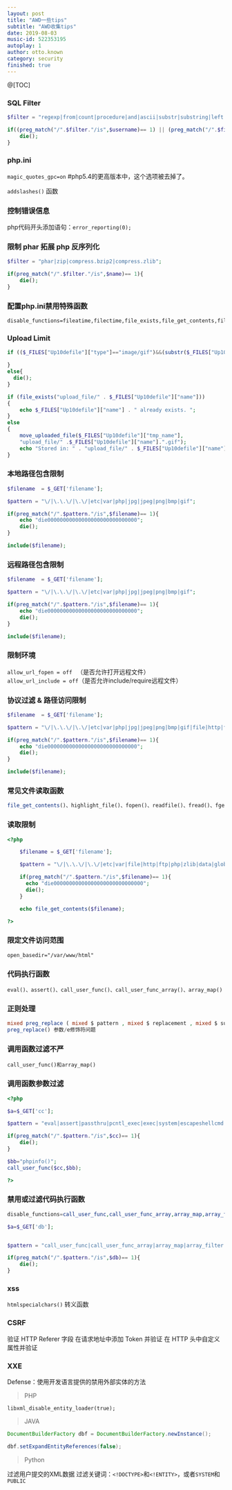 ```yaml
---
layout: post
title: "AWD一些tips"
subtitle: "AWD收集tips"
date: 2019-08-03
music-id: 522353195
autoplay: 1
author: otto.known
category: security
finished: true
---
```



@[TOC]


### SQL Filter

```php
$filter = "regexp|from|count|procedure|and|ascii|substr|substring|left|right|union|if|case|pow|exp|order|sleep|benchmark|into|load|outfile|dumpfile|load_file|join|show|select|update|set|concat|delete|alter|insert|create|union|or|drop|not|for|join|is|between|group_concat|like|where|user|ascii|greatest|mid|substr|left|right|char|hex|ord|case|limit|conv|table|mysql_history|flag|count|rpad|\&|\*|\.|-";

if((preg_match("/".$filter."/is",$username)== 1) || (preg_match("/".$filter."/is",$password)== 1)){
    die();
}
```

### php.ini

`magic_quotes_gpc=on`     #php5.4的更高版本中，这个选项被去掉了。


`addslashes()` 函数


### 控制错误信息

php代码开头添加语句：`error_reporting(0);`

### 限制 phar 拓展 php 反序列化

```php
$filter = "phar|zip|compress.bzip2|compress.zlib";

if(preg_match("/".$filter."/is",$name)== 1){
    die();
}
```
### 配置php.ini禁用特殊函数

```
disable_functions=fileatime,filectime,file_exists,file_get_contents,file_put_content,filegroup,fileinode,filemtime,fileowner,fileperms,is_dir,is_executable,is_file,is_link,is_readable,is_writable,is_writeable,fopen,readfile,unlink,parse_ini_file,file,copy,stat,serialize,unserialize,__construct,__destruct,__toString,__sleep,__wakeup,__get,__set,__isset,__unset,__invoke,
```


### Upload Limit

```php
if (($_FILES["Up10defile"]["type"]=="image/gif")&&(substr($_FILES["Up10defile"]["name"], strrpos($_FILES["Up10defile"]["name"], '.')+1))=='gif')&&($_FILES["file"]["size"]<1024000){

}
else{
  die();
}
```


```php
if (file_exists("upload_file/" . $_FILES["Up10defile"]["name"]))
{
    echo $_FILES["Up10defile"]["name"] . " already exists. ";
}
else
{
    move_uploaded_file($_FILES["Up10defile"]["tmp_name"],
    "upload_file/" .$_FILES["Up10defile"]["name"].".gif");
    echo "Stored in: " . "upload_file/" . $_FILES["Up10defile"]["name"].".gif";
}
```

### 本地路径包含限制

```php
$filename  = $_GET['filename'];

$pattern = "\/|\.\.\/|\.\/|etc|var|php|jpg|jpeg|png|bmp|gif";

if(preg_match("/".$pattern."/is",$filename)== 1){
    echo "die00000000000000000000000000000";
    die();
}

include($filename);
```


### 远程路径包含限制

```php
$filename  = $_GET['filename'];

$pattern = "\/|\.\.\/|\.\/|etc|var|php|jpg|jpeg|png|bmp|gif";

if(preg_match("/".$pattern."/is",$filename)== 1){
    echo "die00000000000000000000000000000";
    die();
}

include($filename);
```

### 限制环境

`allow_url_fopen = off ` （是否允许打开远程文件）  
`allow_url_include = off`（是否允许include/require远程文件）


### 协议过滤 & 路径访问限制

```php
$filename  = $_GET['filename'];

$pattern = "\/|\.\.\/|\.\/|etc|var|php|jpg|jpeg|png|bmp|gif|file|http|ftp|php|zlib|data|glob|phar|ssh2|rar|ogg|expect|zip|compress|filter|input";

if(preg_match("/".$pattern."/is",$filename)== 1){
    echo "die00000000000000000000000000000";
    die();
}

include($filename);
```

### 常见文件读取函数

```php
file_get_contents()、highlight_file()、fopen()、readfile()、fread()、fgetss()、fgets()、parse_ini_file()、show_source()、file()
```

### 读取限制

```php
<?php

    $filename = $_GET['filename'];

    $pattern = "\/|\.\.\/|\.\/|etc|var|file|http|ftp|php|zlib|data|glob|phar|ssh2|rar|ogg|expect|zip|compress|filter|input";

    if(preg_match("/".$pattern."/is",$filename)== 1){
      echo "die00000000000000000000000000000";
      die();
    }

    echo file_get_contents($filename);

?>
```


### 限定文件访问范围

`open_basedir="/var/www/html"`

### 代码执行函数
```
eval()、assert()、call_user_func()、call_user_func_array()、array_map()
```

### 正则处理
```php
mixed preg_replace ( mixed $ pattern , mixed $ replacement , mixed $ subject [, int $ limit = -1 [, int &$ count ]] )
preg_replace() 参数/e修饰符问题
```
###  调用函数过滤不严

`call_user_func()和array_map()`

### 调用函数参数过滤


```php
<?php

$a=$_GET['cc'];

$pattern = "eval|assert|passthru|pcntl_exec|exec|system|escapeshellcmd|popen|chroot|scandir|chgrp|chown|shell_exec|proc_open|proc_get_status|ob_start";

if(preg_match("/".$pattern."/is",$cc)== 1){
    die();
}

$bb="phpinfo()";
call_user_func($cc,$bb);

?>
```

### 禁用或过滤代码执行函数

```php
disable_functions=call_user_func,call_user_func_array,array_map,array_filter,ob_start,phpinfo,eval,assert,passthru,pcntl_exec,exec,system,escapeshellcmd,popen,chroot,scandir,chgrp,chown,shell_exec
```

```php
$a=$_GET['db'];


$pattern = "call_user_func|call_user_func_array|array_map|array_filter|ob_start|phpinfo|eval|assert|passthru|pcntl_exec|exec|system|escapeshellcmd|popen|chroot|scandir|chgrp|chown|shell_exec|proc_open|proc_get_status|ob_start";

if(preg_match("/".$pattern."/is",$db)== 1){
    die();
}
```
### xss
`htmlspecialchars()` 转义函数

### CSRF
验证 HTTP Referer 字段
在请求地址中添加 Token 并验证
在 HTTP 头中自定义属性并验证

### XXE

Defense：使用开发语言提供的禁用外部实体的方法

>PHP

`libxml_disable_entity_loader(true);`

>JAVA

```java
DocumentBuilderFactory dbf = DocumentBuilderFactory.newInstance();

dbf.setExpandEntityReferences(false);
```
>Python

过滤用户提交的XML数据
过滤关键词：`<!DOCTYPE>`和`<!ENTITY>`，或者`SYSTEM`和`PUBLIC`

